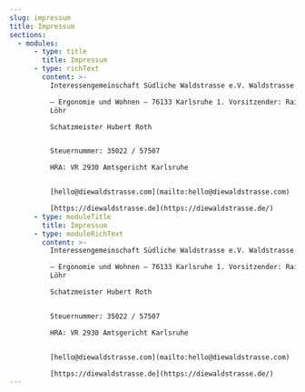 ```yaml
---
slug: impressum
title: Impressum
sections:
  - modules:
      - type: title
        title: Impressum
      - type: richText
        content: >-
          Interessengemeinschaft Südliche Waldstrasse e.V. Waldstrasse 44  

          – Ergonomie und Wohnen – 76133 Karlsruhe 1. Vorsitzender: Raimund
          Löhr  

          Schatzmeister Hubert Roth


          Steuernummer: 35022 / 57507  

          HRA: VR 2930 Amtsgericht Karlsruhe


          [hello@diewaldstrasse.com](mailto:hello@diewaldstrasse.com)  

          [https://diewaldstrasse.de](https://diewaldstrasse.de/)
      - type: moduleTitle
        title: Impressum
      - type: moduleRichText
        content: >-
          Interessengemeinschaft Südliche Waldstrasse e.V. Waldstrasse 44  

          – Ergonomie und Wohnen – 76133 Karlsruhe 1. Vorsitzender: Raimund
          Löhr  

          Schatzmeister Hubert Roth


          Steuernummer: 35022 / 57507  

          HRA: VR 2930 Amtsgericht Karlsruhe


          [hello@diewaldstrasse.com](mailto:hello@diewaldstrasse.com)  

          [https://diewaldstrasse.de](https://diewaldstrasse.de/)
---
```

